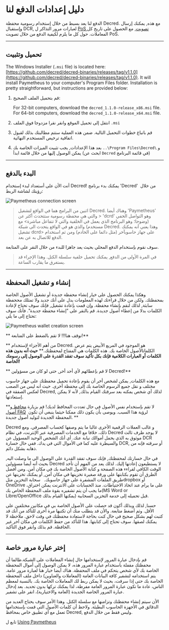 # دليل إعدادات الدفع لنا

الدفع لنا يعد بسيط من خلال إستخدام رسومية محفظة Decred. مع هذه, يمكنك إرسال وإستقبال DCR, لعبارات مرور التذاكر ل  [PoS تصويت](/mining/proof-of-stake.md), مع الحصول على تاريخ كل المعاملات. حول كل ما يلزم لكيفية الدفع من خلال تصويت PoS.

---

## تحميل وتثبيت

The Windows Installer (`.msi` file) is located here: [https://github.com/decred/decred-binaries/releases/tag/v1.1.0](https://github.com/decred/decred-binaries/releases/tag/v1.1.0). It will install Paymetheus to your computer's Program Files folder. Installation is pretty straightforward, but instructions are provided below:

1. قم بتحميل الملف الصحيح:

    For 32-bit computers, download the `decred_1.1.0-release_x86.msi` file. <br />
    For 64-bit computers, download the `decred_1.1.0-release_x64.msi` file.

2. انتقل إلى تحميل الموقع وانقر نقرا مزدوجا فوق الملف `.msi`

3. قم باتباع خطوات التحميل التالية. ضمن هذه العملية ستتم مطالبتك بذلك لقبول اتفاقية ترخيص المستخدم النهائية. 

4. بعد هذا الإعدادات, يجب تثبيت الميزات الخاصة بك  `..\Program Files\Decred\` و يمكن الوصول إليها من خلال قائمة ابدأ (ابحث عن `Decred` في قائمة البرنامج)

---

## البدء بالدفع
أنت الأن على أستعداد لبدء إستخدام Decred! يمكنك بدء برنامج 'Decred'  من خلال رؤيتك لشاشة الربط:

![Paymetheus connection screen](../../img/Paymetheus-dcrd-login.png)  

> اثنين من البرامج هما في الواقع لتشغيل Decred. وهناك أيضا 'Paymetheus'  والتي هي محفظة رسومية ستتحدث أكثر عن > 'dcrd' وهو التواصل الخفي (وضوحا؛ وهو البرنامج الذي يعمل في الخلفية والتي لا تتفاعل مباشرة> مع مستخدم) والذي هو في الواقع يتحدث الى شبكة Decred.  وهذا يعني أنه يمكنك تشغيل dcrd> على جهاز حاسوبآخر (مثل دائما على الخادم) ومن ثم استخدام الدفع للاتصال به عن بعد.

سوف نقوم بإستخدام الدفع المحلي بحيث يعد جاهزا للبدء من خلال النقر على المتابعة.

> في المرة الأولى من الدفع, يمكنك تحميل خلفية سلسلة الكتل. وهذا الإجراء قد يستغرق ما يقارب الساعة.

---

## إنشاء و تشغيل المحفظة
وهكذا يمكنك الحصول على خيار إنشاء محفظة جديدة أو تشغيل الأصول الخاصة بمحفظتك. ولكن من خلال قراءتك لهذه المعلومات يدل على أنك جديد ولا تمتلك مححفظة سابثة, لذلك لنقم بإنشاء محفظة. وإن قمت بإعادة تشغيل, فإنك سوف تحتاج لإعادة الكلمات بدلا من إعطاء أصول جديدة. قم بالنقر على "إنشاء محفظة جديدة". فأنك سوف تحتاج إلى ما يلي:

![Paymetheus wallet creation screen](/img/Paymetheus-seed-window.png)  

<i class="fa fa-exclamation-triangle"></i> ** توقف هنا!!! لا تقم بالضغط على المتابعة!**

** من أهم الأجزاء لإستخدام Decred. هو الموجود في المربع الأبيض يتم عرض الكلماتالأصول الخاصة بك. هذه الكلمات هي المفتاح لمحفظتك.** **حيث أنه بدون هذه الكلمات أو العبارات الكلامية فإنك بكل تأكيد سوف تفقد القدرة على الوصول إلى رسومك الخاصة!**

** لا قم بإعطائهم لأي أحد أخر, حتى لو كان من مسؤولين Decred!**

مع هذه الكلمات, يمكن لشخص أخر أن يقوم بإعادة تحميل محفظتك على جهاز حاسوب مختلف و نقل جميع الرسوم الخاصة بك إلى محفظة أخرى. حيث أنه ليس من الصعب لعكس الصفقة في Decred, لذلك أي شخص يمكنه بعد سرقتك القيام بذلك, لأنه لا يمكن إستعادتها.

<i class="fa fa-exclamation-triangle"></i> **لا تقم بإستخدام نفس الأصول في حال تعددت المحافظ لديك! قم بزيارة [محافظ و أصول  FAQ](/faq/wallets-and-seeds.md#3-can-i-run-multiple-wallets)  لرؤية هذا السبب. ويوصى بأن يكون ذلك ممكنا حيثما ينبغي أن تكون المحفظة الجديدة لتوليد أصول جديدة. **

Decred و غالب العملات الرقمية الأخرى غالبا ما يتم وصفها كحساب المصرفي. ومع ذلك، خلافا مع الخدمات المصرفية عبر الإنترنت، في نظام Decred لا يوجد طرف ثالث موثوق به الذي يحمل أموالك نيابة عنك. أي أنك الشخص الوحيد المسؤول عن DCR والسيطرة عليه كما في الأموال التي في يدك. ففي حال خسارة DCR, أو سرقته فإنه من ذهابه بشكل دائم.

في حال خسارتك لمحفظتك, فإنك سوف تفقد القدرة على الوصول الى ما وصلت اليه, بحيث أنه أيضا مسؤولين Decred لا يستطيعون إعادتها إليك. لذلك يعد من المهم أن تأخد الوقت الكافي لقراءء هذه الصفحة و كتابة الأصول الخاصة بك في مكان أمن. ومن أفضل الطرق أن تقوم بكتابتها على ورقة صغيرة تخزينها في مكان أمن, أو يمكنك تخزينها عن طريق الملفات المشفرة على جهاز حاسوبك.   سحابة التخزين مثلdropbox أو OneDrive على ما يرام عند اتخاذ الاحتياطات. منذ الحسابات على الانترنت يمكن اختراق، ما يجب أن يتم تشفيره بقوة ملف المحفظة الخاص بك(MS Word or Libre/OpenOffice  يمكنها القيام بذلك) قبل تحميله إلى خدمة التخزين السحابية.

حسنا, لذلك وبذلك أكون قد حصلت على الأصول الخاصة بي في مكانين مختلفين على الأقل. وثم أضغط متابعة. والأن قد يتطلب منك  أن تكتبها مرة أخرى للتأكد من أنك قد كتبت لهم بشكل صحيح في حال كنت بحاجة لاستعادة محفظتك في وقت لاحق. ملاحظة لا يمكنك لصقها. سوف تحتاج إلى كتابتها. هذا للتأكد من حفظ الكلمات في مكان آخر غير الحافظة. قم بذلك وانقر فوق التأكيد.

---

## إختر عبارة مرور خاصة
قم بإدخال عبارة المرور لإستخدامها حال إنشاء المعاملات على الشبكة.طالما أن محفظتك مقفلة باستخدام عبارة المرور هذه، لا يمكن الوصول إلى أموال المحفظة الخاصة بك لأي شخص يتحكم في ملف المحفظة. هناك أيضا خيار هنا لعبارة مرور عامة. يتم استخدامه لتشفير كافة البيانات العامة (المعاملات والعناوين) داخل ملف المحفظة الخاصة بك حتى إذا سرقت، بحيث لا يمكن ربط لك المعاملات الخاصة بك.  بالنسبة لمعظم الناس، عادة ما تكون عبارة المرور العامة مفرطة، لذا يمكنك تركها بدون تحديد. بعد إدخال عبارة المرور الخاصة الجديدة (العامة والاختيارية)، انقر على تشفير.

الأن سيتم إنشاء محفظتك وتزامنها مع سلسلة الكتل. وهذا الأمر سوف يحتاج العديد من الدقائق في الأجهزة الحاسوب البطيئة. ولاحظ أن كلمات الأصول التي قمت بإستخدامها تعمل مع أي تطبيق خاص بمحافظ Decred, وليس فقط من خلال الدفع.

تابع ل  [Using Paymetheus](using-paymetheus.md)
